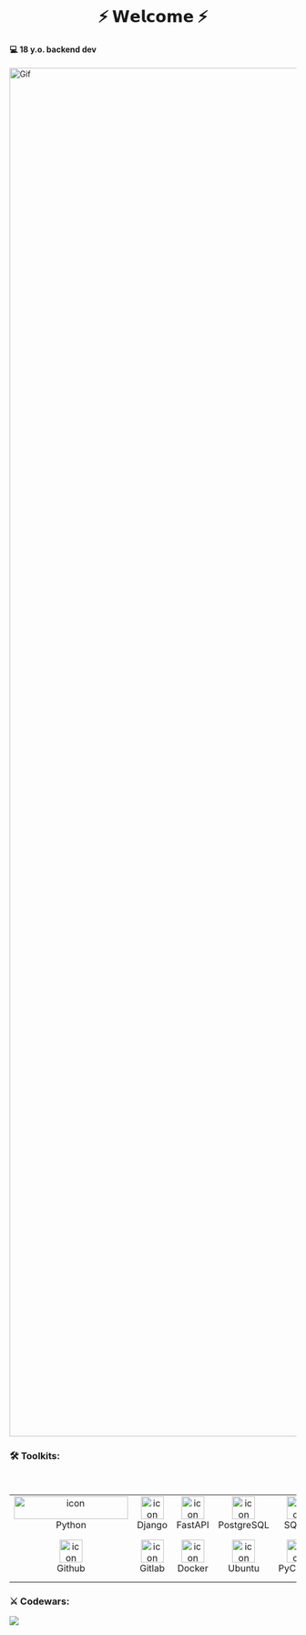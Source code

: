 <h1 align="center">⚡ 𝗪𝗲𝗹𝗰𝗼𝗺𝗲 ⚡</h1>
<h4 align="left">💻 18 y.o. backend dev</h4>
<img src="dante.gif" alt="Gif" style="display: flex;
  justify-content: center;
  align-items: center;
  height: 60vh;">
<h3 align="left">🛠 Toolkits:</h3>


####
<table>
<div style="display: flex; align-items: flex-start; align: center">
<table align="center">
  <tr>
    <td align="center" width="96">
        <img src="https://skillicons.dev/icons?i=py" alt="icon" width="200" height="40" />
      <br>Python
    </td>
    <td align="center" width="96">
        <img src="https://skillicons.dev/icons?i=django" alt="icon" width="40" height="40" />
      <br>Django
    </td>
    <td align="center" width="96">
        <img src="https://skillicons.dev/icons?i=fastapi" alt="icon" width="40" height="40" />
      <br>FastAPI
    </td>
    <td align="center" width="96">
        <img src="https://skillicons.dev/icons?i=postgres" alt="icon" width="40" height="40" />
      <br>PostgreSQL
    </td>
    <td align="center" width="96">
        <img src="https://skillicons.dev/icons?i=sqlite" alt="icon" width="40" height="40" />
      <br>SQLite
    </td>
    <td align="center" width="96">
        <img src="https://skillicons.dev/icons?i=redis" alt="icon" width="40" height="40" />
      <br>Redis
    </td>
    <td align="center" width="96">
        <img src="https://skillicons.dev/icons?i=postman" alt="icon" width="40" height="40" />
      <br>Postman
    </td>
    <td align="center" width="96">
        <img src="https://skillicons.dev/icons?i=git" alt="icon" width="40" height="40" />
      <br>Git
    </td>
  </tr>
<tr>
    <td align="center" width="96">
        <img src="https://skillicons.dev/icons?i=github" alt="icon" width="40" height="40" />
      <br>Github
    </td>
    <td align="center" width="96">
        <img src="https://skillicons.dev/icons?i=gitlab" alt="icon" width="40" height="40" />
      <br>Gitlab
    </td>
    <td align="center" width="96">
        <img src="https://skillicons.dev/icons?i=docker" alt="icon" width="40" height="40" />
      <br>Docker
    </td>
    <td align="center" width="96">
        <img src="https://skillicons.dev/icons?i=ubuntu" alt="icon" width="40" height="40" />
      <br>Ubuntu
    </td>
    <td align="center" width="96">
        <img src="https://skillicons.dev/icons?i=pycharm" alt="icon" width="40" height="40" />
      <br>PyCharm
    </td>
    <td align="center" width="96">
        <img src="https://skillicons.dev/icons?i=sublime" alt="icon" width="40" height="40" />
      <br>Sublime Text
    </td>
    <td align="center" width="96">
        <img src="https://skillicons.dev/icons?i=notion" alt="icon" width="40" height="40" />
      <br>Notion
    </td>
    <td align="center" width="96">
        <img src="https://skillicons.dev/icons?i=graphql" alt="icon" width="40" height="40" />
      <br>GraphQL
    </td>
</tr>
</table>
</div>

</table>
<h3 align="left">⚔ Codewars:</h3>
<img src="https://www.codewars.com/users/Blackout_/badges/large">
